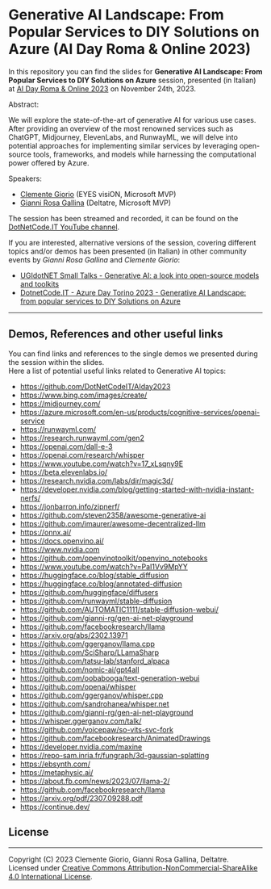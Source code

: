 # Generative AI Landscape: From Popular Services to DIY Solutions on Azure (AI Day Roma & Online 2023)

In this repository you can find the slides for **Generative AI Landscape: From Popular Services to DIY Solutions on Azure** session, presented (in Italian) at [AI Day Roma & Online 2023](https://aiday.dotnetdev.it/) on November 24th, 2023.

Abstract:

We will explore the state-of-the-art of generative AI for various use cases. After providing an overview of the most renowned services such as ChatGPT, Midjourney, ElevenLabs, and RunwayML, we will delve into potential approaches for implementing similar services by leveraging open-source tools, frameworks, and models while harnessing the computational power offered by Azure.

Speakers:

- [Clemente Giorio](https://www.linkedin.com/in/clemente-giorio-03a61811/) (EYES visiON, Microsoft MVP)
- [Gianni Rosa Gallina](https://www.linkedin.com/in/gianni-rosa-gallina-b206a821/) (Deltatre, Microsoft MVP)

The session has been streamed and recorded, it can be found on the [DotNetCode.IT YouTube channel](https://www.youtube.com/watch?v=1v7XOKyMXXE&list=PLTKaZiGUeOx0LfKJ4HL096PDLFWoy4Hhj&index=8).

If you are interested, alternative versions of the session, covering different topics and/or demos has been presented (in Italian) in other community events by *Gianni Rosa Gallina* and *Clemente Giorio*:
  - [UGIdotNET Small Talks - Generative AI: a look into open-source models and toolkits](https://www.youtube.com/watch?v=B9eh0Y4wb5g)
  - [DotnetCode.IT - Azure Day Torino 2023 - Generative AI Landscape: from popular services to DIY Solutions on Azure](https://www.youtube.com/live/bxgdPWmp5Go?si=KFN00fq_pXrSv-qg&t=6171)  

---

## Demos, References and other useful links

You can find links and references to the single demos we presented during the session within the slides.  
Here a list of potential useful links related to Generative AI topics:

- <https://github.com/DotNetCodeIT/AIday2023>
- <https://www.bing.com/images/create/>
- <https://midjourney.com/>
- <https://azure.microsoft.com/en-us/products/cognitive-services/openai-service>
- <https://runwayml.com/>
- <https://research.runwayml.com/gen2>
- <https://openai.com/dall-e-3>
- <https://openai.com/research/whisper>
- <https://www.youtube.com/watch?v=17_xLsqny9E>
- <https://beta.elevenlabs.io/>
- <https://research.nvidia.com/labs/dir/magic3d/>
- <https://developer.nvidia.com/blog/getting-started-with-nvidia-instant-nerfs/>
- <https://jonbarron.info/zipnerf/>
- <https://github.com/steven2358/awesome-generative-ai>
- <https://github.com/imaurer/awesome-decentralized-llm>
- <https://onnx.ai/>
- <https://docs.openvino.ai/>
- <https://www.nvidia.com>
- <https://github.com/openvinotoolkit/openvino_notebooks>
- <https://www.youtube.com/watch?v=PaI1Vv9MpYY>
- <https://huggingface.co/blog/stable_diffusion>
- <https://huggingface.co/blog/annotated-diffusion>
- <https://github.com/huggingface/diffusers>
- <https://github.com/runwayml/stable-diffusion>
- <https://github.com/AUTOMATIC1111/stable-diffusion-webui/>
- <https://github.com/gianni-rg/gen-ai-net-playground>
- <https://github.com/facebookresearch/llama>
- <https://arxiv.org/abs/2302.13971>
- <https://github.com/ggerganov/llama.cpp>
- <https://github.com/SciSharp/LLamaSharp>
- <https://github.com/tatsu-lab/stanford_alpaca>
- <https://github.com/nomic-ai/gpt4all>
- <https://github.com/oobabooga/text-generation-webui>
- <https://github.com/openai/whisper>
- <https://github.com/ggerganov/whisper.cpp>
- <https://github.com/sandrohanea/whisper.net>
- <https://github.com/gianni-rg/gen-ai-net-playground>
- <https://whisper.ggerganov.com/talk/>
- <https://github.com/voicepaw/so-vits-svc-fork>
- <https://github.com/facebookresearch/AnimatedDrawings>
- <https://developer.nvidia.com/maxine>
- <https://repo-sam.inria.fr/fungraph/3d-gaussian-splatting>
- <https://ebsynth.com/>
- <https://metaphysic.ai/>
- <https://about.fb.com/news/2023/07/llama-2/>
- <https://github.com/facebookresearch/llama>
- <https://arxiv.org/pdf/2307.09288.pdf>
- <https://continue.dev/>

## License

---

Copyright (C) 2023 Clemente Giorio, Gianni Rosa Gallina, Deltatre.  
Licensed under [Creative Commons Attribution-NonCommercial-ShareAlike 4.0 International License](http://creativecommons.org/licenses/by-nc-sa/4.0/).
